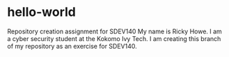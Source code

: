 # hello-world
Repository creation assignment for SDEV140
My name is Ricky Howe. I am a cyber security student at the Kokomo Ivy Tech. I am creating this branch of my repository as an exercise for SDEV140. 
